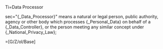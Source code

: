 Ti=Data Processor

sec="{_Data_Processor}" means a natural or legal person, public authority, agency or other body which processes {_Personal_Data} on behalf of a {_Data_Controller}, or the person meeting any similar concept under {_National_Privacy_Law}; 

=[G/Z/ol/Base]
